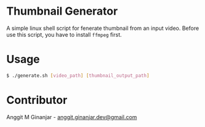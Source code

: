 # Thumbnail Generator

A simple linux shell script for fenerate thumbnail from an input video. Before use this script, you have to
install `ffmpeg` first.

# Usage
```sh
$ ./generate.sh [video_path] [thumbnail_output_path]
```

# Contributor

Anggit M Ginanjar - anggit.ginanjar.dev@gmail.com
